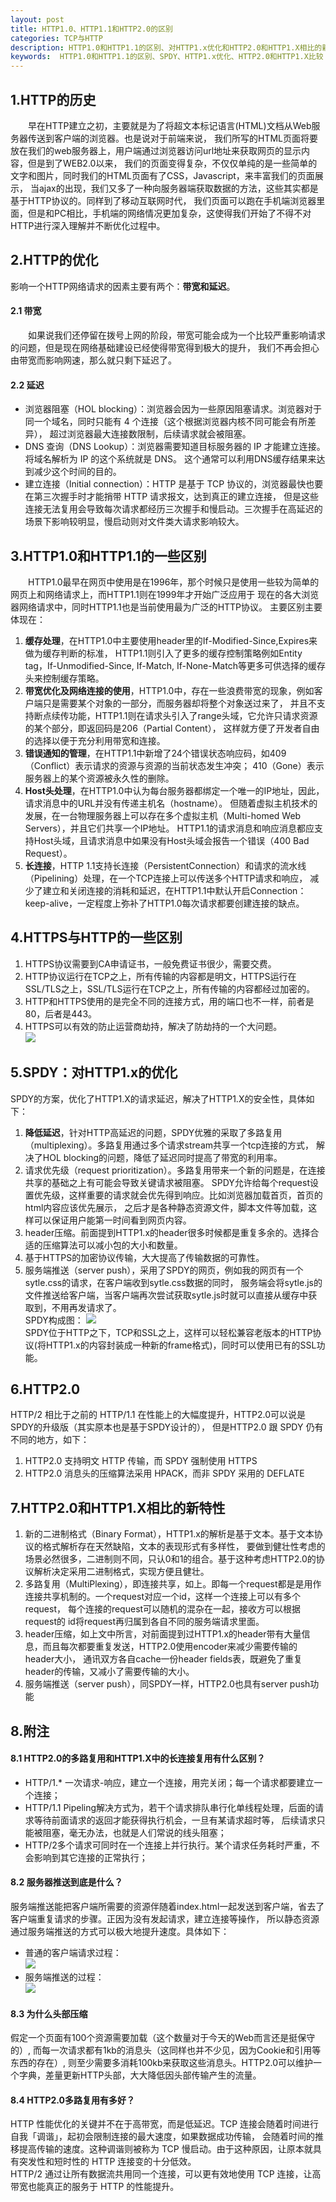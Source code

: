 ```yaml
---
layout: post
title: HTTP1.0、HTTP1.1和HTTP2.0的区别
categories: TCP与HTTP
description: HTTP1.0和HTTP1.1的区别、对HTTP1.x优化和HTTP2.0和HTTP1.X相比的新特性
keywords:  HTTP1.0和HTTP1.1的区别、SPDY、HTTP1.x优化、HTTP2.0和HTTP1.X比较
---
```


## 1.HTTP的历史
&emsp;&emsp;早在HTTP建立之初，主要就是为了将超文本标记语言(HTML)文档从Web服务器传送到客户端的浏览器。也是说对于前端来说，
我们所写的HTML页面将要放在我们的web服务器上，用户端通过浏览器访问url地址来获取网页的显示内容，但是到了WEB2.0以来，
我们的页面变得复杂，不仅仅单纯的是一些简单的文字和图片，同时我们的HTML页面有了CSS，Javascript，来丰富我们的页面展示，
当ajax的出现，我们又多了一种向服务器端获取数据的方法，这些其实都是基于HTTP协议的。同样到了移动互联网时代，
我们页面可以跑在手机端浏览器里面，但是和PC相比，手机端的网络情况更加复杂，这使得我们开始了不得不对HTTP进行深入理解并不断优化过程中。

## 2.HTTP的优化
影响一个HTTP网络请求的因素主要有两个：**带宽和延迟**。
#### 2.1 带宽
&emsp;&emsp;如果说我们还停留在拨号上网的阶段，带宽可能会成为一个比较严重影响请求的问题，但是现在网络基础建设已经使得带宽得到极大的提升，
我们不再会担心由带宽而影响网速，那么就只剩下延迟了。
#### 2.2 延迟
- 浏览器阻塞（HOL blocking）：浏览器会因为一些原因阻塞请求。浏览器对于同一个域名，同时只能有 4 个连接（这个根据浏览器内核不同可能会有所差异），
超过浏览器最大连接数限制，后续请求就会被阻塞。  
- DNS 查询（DNS Lookup）：浏览器需要知道目标服务器的 IP 才能建立连接。将域名解析为 IP 的这个系统就是 DNS。
这个通常可以利用DNS缓存结果来达到减少这个时间的目的。  
- 建立连接（Initial connection）：HTTP 是基于 TCP 协议的，浏览器最快也要在第三次握手时才能捎带 HTTP 请求报文，达到真正的建立连接，
但是这些连接无法复用会导致每次请求都经历三次握手和慢启动。三次握手在高延迟的场景下影响较明显，慢启动则对文件类大请求影响较大。
## 3.HTTP1.0和HTTP1.1的一些区别
&emsp;&emsp;HTTP1.0最早在网页中使用是在1996年，那个时候只是使用一些较为简单的网页上和网络请求上，而HTTP1.1则在1999年才开始广泛应用于
现在的各大浏览器网络请求中，同时HTTP1.1也是当前使用最为广泛的HTTP协议。 主要区别主要体现在：
1) **缓存处理**，在HTTP1.0中主要使用header里的If-Modified-Since,Expires来做为缓存判断的标准，
HTTP1.1则引入了更多的缓存控制策略例如Entity tag，If-Unmodified-Since, If-Match, If-None-Match等更多可供选择的缓存头来控制缓存策略。  
2) **带宽优化及网络连接的使用**，HTTP1.0中，存在一些浪费带宽的现象，例如客户端只是需要某个对象的一部分，而服务器却将整个对象送过来了，
并且不支持断点续传功能，HTTP1.1则在请求头引入了range头域，它允许只请求资源的某个部分，即返回码是206（Partial Content），
这样就方便了开发者自由的选择以便于充分利用带宽和连接。  
3) **错误通知的管理**，在HTTP1.1中新增了24个错误状态响应码，如409（Conflict）表示请求的资源与资源的当前状态发生冲突；
410（Gone）表示服务器上的某个资源被永久性的删除。  
4) **Host头处理**，在HTTP1.0中认为每台服务器都绑定一个唯一的IP地址，因此，请求消息中的URL并没有传递主机名（hostname）。
但随着虚拟主机技术的发展，在一台物理服务器上可以存在多个虚拟主机（Multi-homed Web Servers），并且它们共享一个IP地址。
HTTP1.1的请求消息和响应消息都应支持Host头域，且请求消息中如果没有Host头域会报告一个错误（400 Bad Request）。  
5) **长连接**，HTTP 1.1支持长连接（PersistentConnection）和请求的流水线（Pipelining）处理，在一个TCP连接上可以传送多个HTTP请求和响应，
减少了建立和关闭连接的消耗和延迟，在HTTP1.1中默认开启Connection： keep-alive，一定程度上弥补了HTTP1.0每次请求都要创建连接的缺点。
## 4.HTTPS与HTTP的一些区别
1) HTTPS协议需要到CA申请证书，一般免费证书很少，需要交费。  
2) HTTP协议运行在TCP之上，所有传输的内容都是明文，HTTPS运行在SSL/TLS之上，SSL/TLS运行在TCP之上，所有传输的内容都经过加密的。  
3) HTTP和HTTPS使用的是完全不同的连接方式，用的端口也不一样，前者是80，后者是443。  
4) HTTPS可以有效的防止运营商劫持，解决了防劫持的一个大问题。  
![](/images/posts/TCP与HTTP/HTTP与HTTPS区别.png)
## 5.SPDY：对HTTP1.x的优化
SPDY的方案，优化了HTTP1.X的请求延迟，解决了HTTP1.X的安全性，具体如下：  
1) **降低延迟**，针对HTTP高延迟的问题，SPDY优雅的采取了多路复用（multiplexing）。多路复用通过多个请求stream共享一个tcp连接的方式，
解决了HOL blocking的问题，降低了延迟同时提高了带宽的利用率。  
2) 请求优先级（request prioritization）。多路复用带来一个新的问题是，在连接共享的基础之上有可能会导致关键请求被阻塞。
SPDY允许给每个request设置优先级，这样重要的请求就会优先得到响应。比如浏览器加载首页，首页的html内容应该优先展示，
之后才是各种静态资源文件，脚本文件等加载，这样可以保证用户能第一时间看到网页内容。  
3) header压缩。前面提到HTTP1.x的header很多时候都是重复多余的。选择合适的压缩算法可以减小包的大小和数量。  
4) 基于HTTPS的加密协议传输，大大提高了传输数据的可靠性。  
5) 服务端推送（server push），采用了SPDY的网页，例如我的网页有一个sytle.css的请求，在客户端收到sytle.css数据的同时，
服务端会将sytle.js的文件推送给客户端，当客户端再次尝试获取sytle.js时就可以直接从缓存中获取到，不用再发请求了。  
SPDY构成图：
![](/images/posts/TCP与HTTP/SPDY构成图.png)  
SPDY位于HTTP之下，TCP和SSL之上，这样可以轻松兼容老版本的HTTP协议(将HTTP1.x的内容封装成一种新的frame格式)，同时可以使用已有的SSL功能。
## 6.HTTP2.0
HTTP/2 相比于之前的 HTTP/1.1 在性能上的大幅度提升，HTTP2.0可以说是SPDY的升级版（其实原本也是基于SPDY设计的），
但是HTTP2.0 跟 SPDY 仍有不同的地方，如下：
1) HTTP2.0 支持明文 HTTP 传输，而 SPDY 强制使用 HTTPS  
2) HTTP2.0 消息头的压缩算法采用 HPACK，而非 SPDY 采用的 DEFLATE  
## 7.HTTP2.0和HTTP1.X相比的新特性
1) 新的二进制格式（Binary Format），HTTP1.x的解析是基于文本。基于文本协议的格式解析存在天然缺陷，文本的表现形式有多样性，
要做到健壮性考虑的场景必然很多，二进制则不同，只认0和1的组合。基于这种考虑HTTP2.0的协议解析决定采用二进制格式，实现方便且健壮。  
2) 多路复用（MultiPlexing），即连接共享，如上。即每一个request都是是用作连接共享机制的。一个request对应一个id，这样一个连接上可以有多个request，
每个连接的request可以随机的混杂在一起，接收方可以根据request的 id将request再归属到各自不同的服务端请求里面。  
3) header压缩，如上文中所言，对前面提到过HTTP1.x的header带有大量信息，而且每次都要重复发送，HTTP2.0使用encoder来减少需要传输的header大小，
通讯双方各自cache一份header fields表，既避免了重复header的传输，又减小了需要传输的大小。  
4) 服务端推送（server push），同SPDY一样，HTTP2.0也具有server push功能  
## 8.附注
#### 8.1 HTTP2.0的多路复用和HTTP1.X中的长连接复用有什么区别？
- HTTP/1.* 一次请求-响应，建立一个连接，用完关闭；每一个请求都要建立一个连接；  
- HTTP/1.1 Pipeling解决方式为，若干个请求排队串行化单线程处理，后面的请求等待前面请求的返回才能获得执行机会，一旦有某请求超时等，
后续请求只能被阻塞，毫无办法，也就是人们常说的线头阻塞；  
- HTTP/2多个请求可同时在一个连接上并行执行。某个请求任务耗时严重，不会影响到其它连接的正常执行；
#### 8.2 服务器推送到底是什么？
服务端推送能把客户端所需要的资源伴随着index.html一起发送到客户端，省去了客户端重复请求的步骤。正因为没有发起请求，建立连接等操作，
所以静态资源通过服务端推送的方式可以极大地提升速度。具体如下：  
- 普通的客户端请求过程：  
![](/images/posts/TCP与HTTP/普通客户端请求.png)  
- 服务端推送的过程：  
![](/images/posts/TCP与HTTP/服务端推送.png)  
#### 8.3 为什么头部压缩
假定一个页面有100个资源需要加载（这个数量对于今天的Web而言还是挺保守的）, 而每一次请求都有1kb的消息头（这同样也并不少见，因为Cookie和引用等东西的存在）, 
则至少需要多消耗100kb来获取这些消息头。HTTP2.0可以维护一个字典，差量更新HTTP头部，大大降低因头部传输产生的流量。  
#### 8.4 HTTP2.0多路复用有多好？
HTTP 性能优化的关键并不在于高带宽，而是低延迟。TCP 连接会随着时间进行自我「调谐」，起初会限制连接的最大速度，如果数据成功传输，
会随着时间的推移提高传输的速度。这种调谐则被称为 TCP 慢启动。由于这种原因，让原本就具有突发性和短时性的 HTTP 连接变的十分低效。  
HTTP/2 通过让所有数据流共用同一个连接，可以更有效地使用 TCP 连接，让高带宽也能真正的服务于 HTTP 的性能提升。